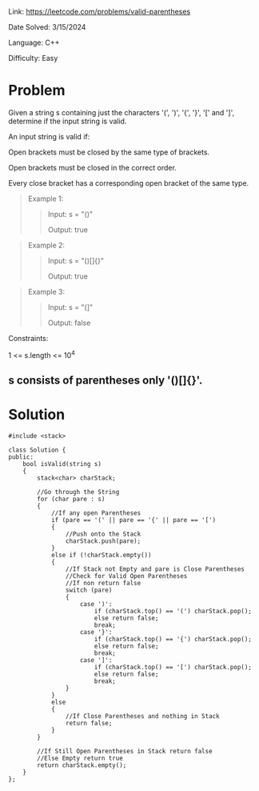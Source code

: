 Link: https://leetcode.com/problems/valid-parentheses

Date Solved: 3/15/2024

Language: C++

Difficulty: Easy

# Problem

Given a string s containing just the characters '(', ')', '{', '}', '[' and ']', determine if the input string is valid.

An input string is valid if:

Open brackets must be closed by the same type of brackets.

Open brackets must be closed in the correct order.

Every close bracket has a corresponding open bracket of the same type.
 
>Example 1:
>
>>Input: s = "()"
>>
>>Output: true

>Example 2:
>
>>Input: s = "()[]{}"
>>
>>Output: true

>Example 3:
>
>>Input: s = "(]"
>>
>>Output: false
 
Constraints:

1 <= s.length <= 10<sup>4</sup>

s consists of parentheses only '()[]{}'.
---

# Solution

```
#include <stack>

class Solution {
public:
    bool isValid(string s) 
    {
        stack<char> charStack;

        //Go through the String
        for (char pare : s)
        {
            //If any open Parentheses
            if (pare == '(' || pare == '{' || pare == '[')
            {
                //Push onto the Stack
                charStack.push(pare);
            }
            else if (!charStack.empty())
            {
                //If Stack not Empty and pare is Close Parentheses
                //Check for Valid Open Parentheses
                //If non return false
                switch (pare)
                {
                    case ')':
                        if (charStack.top() == '(') charStack.pop();
                        else return false;
                        break;
                    case '}':
                        if (charStack.top() == '{') charStack.pop();
                        else return false;
                        break;
                    case ']':
                        if (charStack.top() == '[') charStack.pop();
                        else return false;
                        break;
                }
            }
            else
            {
                //If Close Parentheses and nothing in Stack
                return false;
            }
        }

        //If Still Open Parentheses in Stack return false
        //Else Empty return true
        return charStack.empty();
    }
};
```
